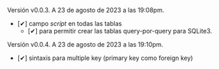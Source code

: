 Versión v0.0.3. A 23 de agosto de 2023 a las 19:08pm.

- [✔] campo *script* en todas las tablas
  - [✔] para permitir crear las tablas query-por-query para SQLite3.

Versión v0.0.4. A 23 de agosto de 2023 a las 19:10pm.

- [✔] sintaxis para multiple key (primary key como foreign key)